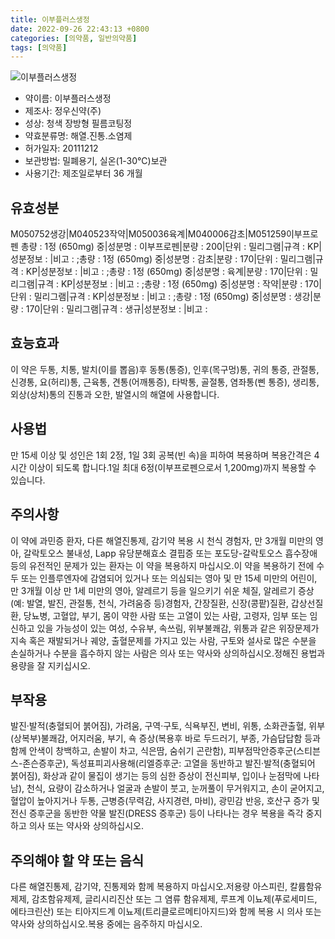 ```yaml
---
title: 이부플러스생정
date: 2022-09-26 22:43:13 +0800
categories: [의약품, 일반의약품]
tags: [의약품]
---
```

![이부플러스생정](https://nedrug.mfds.go.kr/pbp/cmn/itemImageDownload/147426592401600096)

- 약이름: 이부플러스생정
- 제조사: 정우신약(주)
- 성상: 청색 장방형 필름코팅정
- 약효분류명: 해열.진통.소염제
- 허가일자: 20111212
- 보관방법: 밀폐용기, 실온(1-30℃)보관
- 사용기간: 제조일로부터 36 개월
## 유효성분
M050752생강|M040523작약|M050036육계|M040006감초|M051259이부프로펜
총량 : 1정 (650mg) 중|성분명 : 이부프로펜|분량 : 200|단위 : 밀리그램|규격 : KP|성분정보 : |비고 : ;총량 : 1정 (650mg) 중|성분명 : 감초|분량 : 170|단위 : 밀리그램|규격 : KP|성분정보 : |비고 : ;총량 : 1정 (650mg) 중|성분명 : 육계|분량 : 170|단위 : 밀리그램|규격 : KP|성분정보 : |비고 : ;총량 : 1정 (650mg) 중|성분명 : 작약|분량 : 170|단위 : 밀리그램|규격 : KP|성분정보 : |비고 : ;총량 : 1정 (650mg) 중|성분명 : 생강|분량 : 170|단위 : 밀리그램|규격 : 생규|성분정보 : |비고 :
## 효능효과
이 약은 두통, 치통, 발치(이를 뽑음)후 동통(통증), 인후(목구멍)통, 귀의 통증, 관절통, 신경통, 요(허리)통, 근육통, 견통(어깨통증), 타박통, 골절통, 염좌통(삔 통증), 생리통, 외상(상처)통의 진통과 오한, 발열시의 해열에 사용합니다.
## 사용법
만 15세 이상 및 성인은 1회 2정, 1일 3회 공복(빈 속)을 피하여 복용하며 복용간격은 4시간 이상이 되도록 합니다.1일 최대 6정(이부프로펜으로서 1,200mg)까지 복용할 수 있습니다.
## 주의사항
이 약에 과민증 환자, 다른 해열진통제, 감기약 복용 시 천식 경험자, 만 3개월 미만의 영아, 갈락토오스 불내성, Lapp 유당분해효소 결핍증 또는 포도당-갈락토오스 흡수장애 등의 유전적인 문제가 있는 환자는 이 약을 복용하지 마십시오.이 약을 복용하기 전에 수두 또는 인플루엔자에 감염되어 있거나 또는 의심되는 영아 및 만 15세 미만의 어린이, 만 3개월 이상 만 1세 미만의 영아, 알레르기 등을 일으키기 쉬운 체질, 알레르기 증상(예: 발열, 발진, 관절통, 천식, 가려움증 등)경험자, 간장질환, 신장(콩팥)질환, 갑상선질환, 당뇨병, 고혈압, 부기, 몸이 약한 사람 또는 고열이 있는 사람, 고령자, 임부 또는 임신하고 있을 가능성이 있는 여성, 수유부, 속쓰림, 위부불쾌감, 위통과 같은 위장문제가 지속 혹은 재발되거나 궤양, 출혈문제를 가지고 있는 사람, 구토와 설사로 많은 수분을 손실하거나 수분을 흡수하지 않는 사람은 의사 또는 약사와 상의하십시오.정해진 용법과 용량을 잘 지키십시오.
## 부작용
발진·발적(충혈되어 붉어짐), 가려움, 구역·구토, 식욕부진, 변비, 위통, 소화관출혈, 위부(상복부)불쾌감, 어지러움, 부기, 쇽 증상(복용후 바로 두드러기, 부종, 가슴답답함 등과 함께 안색이 창백하고, 손발이 차고, 식은땀, 숨쉬기 곤란함), 피부점막안증후군(스티븐스-존슨증후군), 독성표피괴사용해(리엘증후군: 고열을 동반하고 발진·발적(충혈되어 붉어짐), 화상과 같이 물집이 생기는 등의 심한 증상이 전신피부, 입이나 눈점막에 나타남), 천식, 요량이 감소하거나 얼굴과 손발이 붓고, 눈꺼풀이 무거워지고, 손이 굳어지고, 혈압이 높아지거나 두통, 근병증(무력감, 사지경련, 마비), 광민감 반응, 호산구 증가 및 전신 증후군을 동반한 약물 발진(DRESS 증후군) 등이 나타나는 경우 복용을 즉각 중지하고 의사 또는 약사와 상의하십시오.
## 주의해야 할 약 또는 음식
다른 해열진통제, 감기약, 진통제와 함께 복용하지 마십시오.저용량 아스피린, 칼륨함유제제, 감초함유제제, 글리시리진산 또는 그 염류 함유제제, 루프계 이뇨제(푸로세미드, 에타크린산) 또는 티아지드계 이뇨제(트리클로르메티아지드)와 함께 복용 시 의사 또는 약사와 상의하십시오.복용 중에는 음주하지 마십시오.
